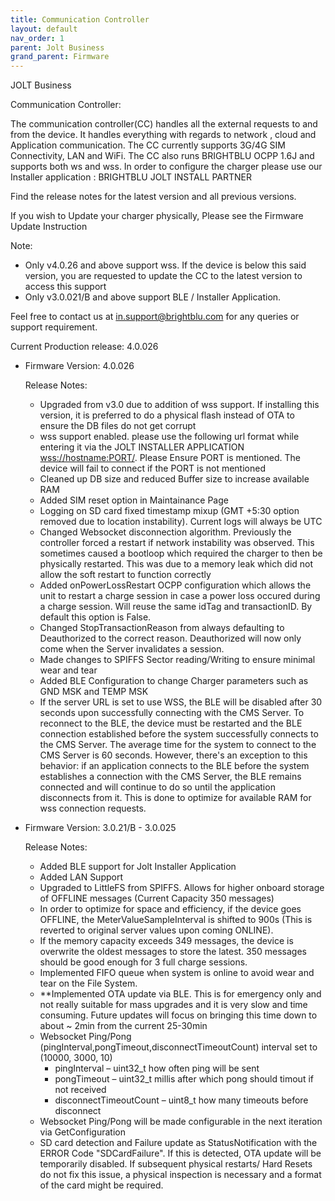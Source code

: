 ```yaml
---
title: Communication Controller
layout: default
nav_order: 1
parent: Jolt Business
grand_parent: Firmware
---
```


JOLT Business

Communication Controller:

The communication controller(CC) handles all the external requests to and from the device. It handles everything with regards to network , cloud and Application communication. The CC currently supports 3G/4G SIM Connectivity, LAN and WiFi. The CC also runs BRIGHTBLU OCPP 1.6J and supports both ws and wss. In order to configure the charger please use our Installer application : BRIGHTBLU JOLT INSTALL PARTNER

Find the release notes for the latest version and all previous versions.

If you wish to Update your charger physically, Please see the Firmware Update Instruction

Note:
* Only v4.0.26 and above support wss. If the device is below this said version, you are requested to update the CC to the latest version to access this support
* Only v3.0.021/B and above support BLE / Installer Application.


Feel free to contact us at in.support@brightblu.com for any queries or support requirement.


Current Production release: 4.0.026

* Firmware Version: 4.0.026

    Release Notes:
    - Upgraded from v3.0 due to addition of wss support. If installing this version, it is preferred to do a physical flash instead of OTA to ensure the DB files do not get corrupt
    - wss support enabled. please use the following url format while entering it via the JOLT INSTALLER APPLICATION
        <wss://hostname:PORT/>. Please Ensure PORT is mentioned. The device will fail to connect if the PORT is not mentioned
    - Cleaned up DB size and reduced Buffer size to increase available RAM
    - Added SIM reset option in Maintainance Page
    - Logging on SD card fixed timestamp mixup (GMT +5:30 option removed due to location instability). Current logs will always be UTC
    - Changed Websocket disconnection algorithm. Previously the controller forced a restart if network instability was observed. This sometimes caused a bootloop which required the charger to then be physically restarted. This was due to a memory leak which did not allow the soft restart to function correctly
    - Added onPowerLossRestart OCPP configuration which allows the unit to restart a charge session in case a power loss occured during a charge session. Will reuse the same idTag and transactionID. By default this option is False.
    - Changed StopTransactionReason from always defaulting to Deauthorized to the correct reason. Deauthorized will now only come when the Server invalidates a session.
    - Made changes to SPIFFS Sector reading/Writing to ensure minimal wear and tear
    - Added BLE Configuration to change Charger parameters such as GND MSK and TEMP MSK
    - If the server URL is set to use WSS, the BLE will be disabled after 30 seconds upon successfully connecting with the CMS Server. To reconnect to the BLE, the device must be restarted and the BLE connection established before the system successfully connects to the CMS Server. The average time for the system to connect to the CMS Server is 60 seconds. However, there's an exception to this behavior: if an application connects to the BLE before the system establishes a connection with the CMS Server, the BLE remains connected and will continue to do so until the application disconnects from it. This is done to optimize for available RAM for wss connection requests.


* Firmware Version: 3.0.21/B - 3.0.025

    Release Notes:
    - Added BLE support for Jolt Installer Application
    - Added LAN Support
    - Upgraded to LittleFS from SPIFFS. Allows for higher onboard storage of OFFLINE messages (Current Capacity 350 messages)
    - In order to optimize for space and efficiency, if the device goes OFFLINE, the MeterValueSampleInterval is shifted to 900s (This is reverted to original server values upon coming ONLINE).
    - If the memory capacity exceeds 349 messages, the device is overwrite the oldest messages to store the latest. 350 messages should be good enough for 3 full charge sessions.
    - Implemented FIFO queue when system is online to avoid wear and tear on the File System.
    - **Implemented OTA update via BLE. This is for emergency only and not really suitable for mass upgrades and it is very slow and time consuming. Future updates will focus on bringing this time down to about ~ 2min from the current 25-30min
    - Websocket Ping/Pong (pingInterval,pongTimeout,disconnectTimeoutCount) interval set to (10000, 3000, 10)
        * pingInterval – uint32_t how often ping will be sent
        * pongTimeout – uint32_t millis after which pong should timout if not received
        * disconnectTimeoutCount – uint8_t how many timeouts before disconnect
    - Websocket Ping/Pong will be made configurable in the next iteration via GetConfiguration
    - SD card detection and Failure update as StatusNotification with the ERROR Code "SDCardFailure". If this is detected, OTA update will be temporarily disabled. If subsequent physical restarts/ Hard Resets do not fix this issue, a physical inspection is necessary and a format of the card might be required.